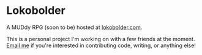 # Lokobolder

A MUDdy RPG (soon to be) hosted at [lokobolder.com](https://lokobolder.com/play).

This is a personal project I'm working on with a few friends at the moment. [Email me](https://github.com/cj-olsen) 
if you're interested in contributing code, writing, or anything else!
